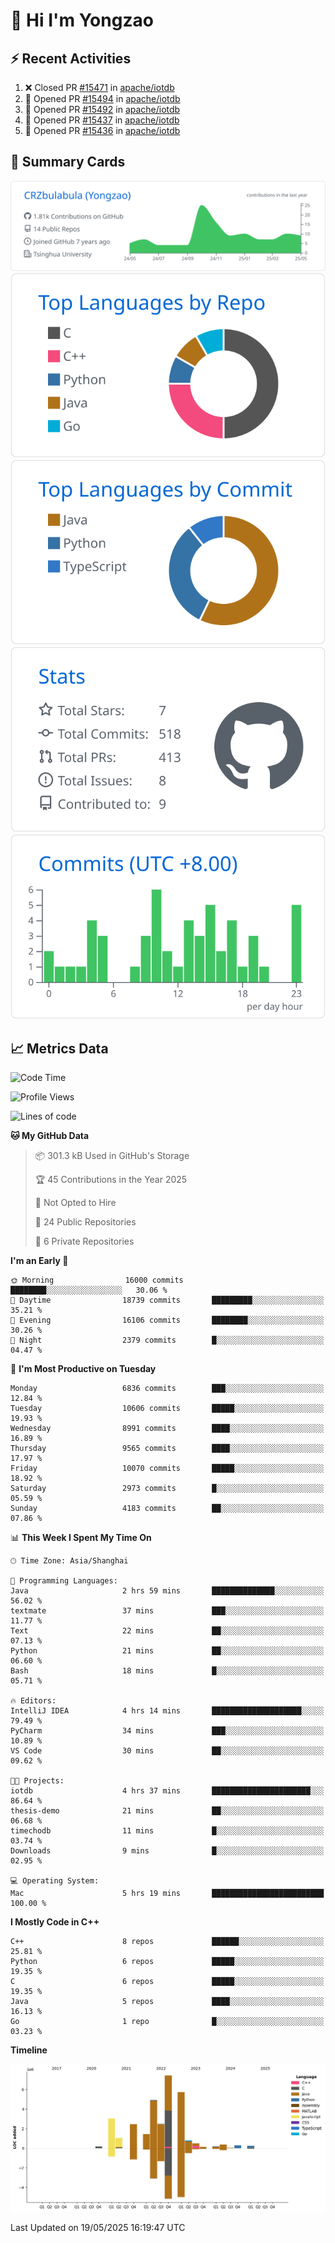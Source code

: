 # 👋 Hi I'm Yongzao

## ⚡ Recent Activities
<!--START_SECTION:activity-->
1. ❌ Closed PR [#15471](https://github.com/apache/iotdb/pull/15471) in [apache/iotdb](https://github.com/apache/iotdb)
2. 💪 Opened PR [#15494](https://github.com/apache/iotdb/pull/15494) in [apache/iotdb](https://github.com/apache/iotdb)
3. 💪 Opened PR [#15492](https://github.com/apache/iotdb/pull/15492) in [apache/iotdb](https://github.com/apache/iotdb)
4. 💪 Opened PR [#15437](https://github.com/apache/iotdb/pull/15437) in [apache/iotdb](https://github.com/apache/iotdb)
5. 💪 Opened PR [#15436](https://github.com/apache/iotdb/pull/15436) in [apache/iotdb](https://github.com/apache/iotdb)
<!--END_SECTION:activity-->

## 🎑 Summary Cards

[![](https://raw.githubusercontent.com/CRZbulabula/CRZbulabula/main/profile-summary-card-output/github/0-profile-details.svg)](https://github.com/vn7n24fzkq/github-profile-summary-cards)
[![](https://raw.githubusercontent.com/CRZbulabula/CRZbulabula/main/profile-summary-card-output/github/1-repos-per-language.svg)](https://github.com/vn7n24fzkq/github-profile-summary-cards) [![](https://raw.githubusercontent.com/CRZbulabula/CRZbulabula/main/profile-summary-card-output/github/2-most-commit-language.svg)](https://github.com/vn7n24fzkq/github-profile-summary-cards)
[![](https://raw.githubusercontent.com/CRZbulabula/CRZbulabula/main/profile-summary-card-output/github/3-stats.svg)](https://github.com/vn7n24fzkq/github-profile-summary-cards) [![](https://raw.githubusercontent.com/CRZbulabula/CRZbulabula/main/profile-summary-card-output/github/4-productive-time.svg)](https://github.com/vn7n24fzkq/github-profile-summary-cards)

## 📈 Metrics Data

<!--START_SECTION:waka-->
![Code Time](http://img.shields.io/badge/Code%20Time-865%20hrs%2021%20mins-blue)

![Profile Views](http://img.shields.io/badge/Profile%20Views-0-blue)

![Lines of code](https://img.shields.io/badge/From%20Hello%20World%20I%27ve%20Written-31.1%20million%20lines%20of%20code-blue)

**🐱 My GitHub Data** 

> 📦 301.3 kB Used in GitHub's Storage 
 > 
> 🏆 45 Contributions in the Year 2025
 > 
> 🚫 Not Opted to Hire
 > 
> 📜 24 Public Repositories 
 > 
> 🔑 6 Private Repositories 
 > 
**I'm an Early 🐤** 

```text
🌞 Morning                16000 commits       ████████░░░░░░░░░░░░░░░░░   30.06 % 
🌆 Daytime                18739 commits       █████████░░░░░░░░░░░░░░░░   35.21 % 
🌃 Evening                16106 commits       ████████░░░░░░░░░░░░░░░░░   30.26 % 
🌙 Night                  2379 commits        █░░░░░░░░░░░░░░░░░░░░░░░░   04.47 % 
```
📅 **I'm Most Productive on Tuesday** 

```text
Monday                   6836 commits        ███░░░░░░░░░░░░░░░░░░░░░░   12.84 % 
Tuesday                  10606 commits       █████░░░░░░░░░░░░░░░░░░░░   19.93 % 
Wednesday                8991 commits        ████░░░░░░░░░░░░░░░░░░░░░   16.89 % 
Thursday                 9565 commits        ████░░░░░░░░░░░░░░░░░░░░░   17.97 % 
Friday                   10070 commits       █████░░░░░░░░░░░░░░░░░░░░   18.92 % 
Saturday                 2973 commits        █░░░░░░░░░░░░░░░░░░░░░░░░   05.59 % 
Sunday                   4183 commits        ██░░░░░░░░░░░░░░░░░░░░░░░   07.86 % 
```


📊 **This Week I Spent My Time On** 

```text
🕑︎ Time Zone: Asia/Shanghai

💬 Programming Languages: 
Java                     2 hrs 59 mins       ██████████████░░░░░░░░░░░   56.02 % 
textmate                 37 mins             ███░░░░░░░░░░░░░░░░░░░░░░   11.77 % 
Text                     22 mins             ██░░░░░░░░░░░░░░░░░░░░░░░   07.13 % 
Python                   21 mins             ██░░░░░░░░░░░░░░░░░░░░░░░   06.60 % 
Bash                     18 mins             █░░░░░░░░░░░░░░░░░░░░░░░░   05.71 % 

🔥 Editors: 
IntelliJ IDEA            4 hrs 14 mins       ████████████████████░░░░░   79.49 % 
PyCharm                  34 mins             ███░░░░░░░░░░░░░░░░░░░░░░   10.89 % 
VS Code                  30 mins             ██░░░░░░░░░░░░░░░░░░░░░░░   09.62 % 

🐱‍💻 Projects: 
iotdb                    4 hrs 37 mins       ██████████████████████░░░   86.64 % 
thesis-demo              21 mins             ██░░░░░░░░░░░░░░░░░░░░░░░   06.68 % 
timechodb                11 mins             █░░░░░░░░░░░░░░░░░░░░░░░░   03.74 % 
Downloads                9 mins              █░░░░░░░░░░░░░░░░░░░░░░░░   02.95 % 

💻 Operating System: 
Mac                      5 hrs 19 mins       █████████████████████████   100.00 % 
```

**I Mostly Code in C++** 

```text
C++                      8 repos             ██████░░░░░░░░░░░░░░░░░░░   25.81 % 
Python                   6 repos             █████░░░░░░░░░░░░░░░░░░░░   19.35 % 
C                        6 repos             █████░░░░░░░░░░░░░░░░░░░░   19.35 % 
Java                     5 repos             ████░░░░░░░░░░░░░░░░░░░░░   16.13 % 
Go                       1 repo              █░░░░░░░░░░░░░░░░░░░░░░░░   03.23 % 
```



**Timeline**

![Lines of Code chart](https://raw.githubusercontent.com/CRZbulabula/CRZbulabula/main/assets/bar_graph.png)


 Last Updated on 19/05/2025 16:19:47 UTC
<!--END_SECTION:waka-->

